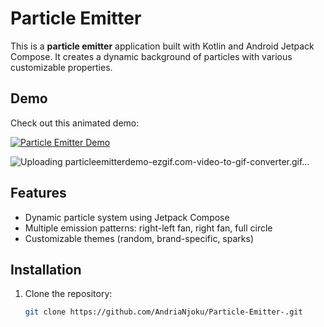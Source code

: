 # Particle Emitter

This is a **particle emitter** application built with Kotlin and Android Jetpack Compose. It creates a dynamic background of particles with various customizable properties.

## Demo

Check out this animated demo:

[![Particle Emitter Demo](assets/particle-emitter-demo.gif)](https://youtu.be/your-video-link)

![Uploading particleemitterdemo-ezgif.com-video-to-gif-converter.gif…]()


## Features

- Dynamic particle system using Jetpack Compose
- Multiple emission patterns: right-left fan, right fan, full circle
- Customizable themes (random, brand-specific, sparks)

## Installation

1. Clone the repository:
   ```bash
   git clone https://github.com/AndriaNjoku/Particle-Emitter-.git
